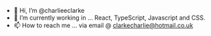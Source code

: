 - 👋 Hi, I’m @charlieeclarke
- 🌱 I’m currently working in ... React, TypeScript, Javascript and CSS.
- 📫 How to reach me ... via email @ clarkecharlie@hotmail.co.uk

<!---
charlieeclarke/charlieeclarke is a ✨ special ✨ repository because its `README.md` (this file) appears on your GitHub profile.
You can click the Preview link to take a look at your changes.
--->
